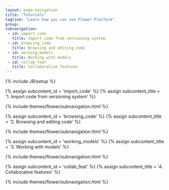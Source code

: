 ```yaml
---
layout: page-navigation
title: "Tutorials"
tagline: "Learn how you can use Flower Platform"
group: 
subnavigation:
 - id: import_code
   title: Import code from versioning system
 - id: browsing_code
   title: Browsing and editing code
 - id: working_models
   title: Working with models
 - id: collab_feat
   title: Collaborative features
---
```

{% include JB/setup %}

{% assign subcontent_id = 'import_code' %}
{% assign subcontent_title = '1\. Import code from versioning system' %}

{% include themes/flower/subnavigation.html %}

{% assign subcontent_id = 'browsing_code' %}
{% assign subcontent_title = '2\. Browsing and editing code' %}

{% include themes/flower/subnavigation.html %}

{% assign subcontent_id = 'working_models' %}
{% assign subcontent_title = '3\. Working with models' %}

{% include themes/flower/subnavigation.html %}

{% assign subcontent_id = 'collab_feat' %}
{% assign subcontent_title = '4\. Collaborative features' %}

{% include themes/flower/subnavigation.html %}
